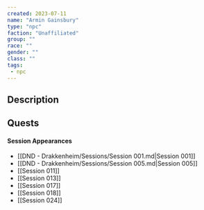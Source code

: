 ```yaml
---
created: 2023-07-11
name: "Armin Gainsbury"
type: "npc"
faction: "Unaffiliated"
group: ""
race: ""
gender: ""
class: ""
tags:
 - npc
---
```

## Description


## Quests
<!-- QueryToSerialize: TASK FROM "DND - Drakkenheim/Quests" WHERE !completed AND contains(outlinks, [[Armin Gainsbury]]) -->

#### Session Appearances
<!-- QueryToSerialize: LIST FROM [[Armin Gainsbury]] WHERE file.folder = "DND - Drakkenheim/Sessions" -->
<!-- SerializedQuery: LIST FROM [[Armin Gainsbury]] WHERE file.folder = "DND - Drakkenheim/Sessions" -->
- [[DND - Drakkenheim/Sessions/Session 001.md|Session 001]]
- [[DND - Drakkenheim/Sessions/Session 005.md|Session 005]]
- [[Session 011]]
- [[Session 013]]
- [[Session 017]]
- [[Session 018]]
- [[Session 024]]
<!-- SerializedQuery END -->



